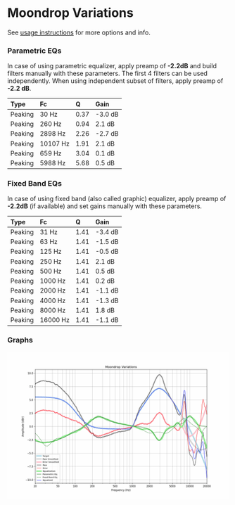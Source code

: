 # Moondrop Variations
See [usage instructions](https://github.com/jaakkopasanen/AutoEq#usage) for more options and info.

### Parametric EQs
In case of using parametric equalizer, apply preamp of **-2.2dB** and build filters manually
with these parameters. The first 4 filters can be used independently.
When using independent subset of filters, apply preamp of **-2.2 dB**.

| Type    | Fc       |    Q | Gain    |
|:--------|:---------|:-----|:--------|
| Peaking | 30 Hz    | 0.37 | -3.0 dB |
| Peaking | 260 Hz   | 0.94 | 2.1 dB  |
| Peaking | 2898 Hz  | 2.26 | -2.7 dB |
| Peaking | 10107 Hz | 1.91 | 2.1 dB  |
| Peaking | 659 Hz   | 3.04 | 0.1 dB  |
| Peaking | 5988 Hz  | 5.68 | 0.5 dB  |

### Fixed Band EQs
In case of using fixed band (also called graphic) equalizer, apply preamp of **-2.2dB**
(if available) and set gains manually with these parameters.

| Type    | Fc       |    Q | Gain    |
|:--------|:---------|:-----|:--------|
| Peaking | 31 Hz    | 1.41 | -3.4 dB |
| Peaking | 63 Hz    | 1.41 | -1.5 dB |
| Peaking | 125 Hz   | 1.41 | -0.5 dB |
| Peaking | 250 Hz   | 1.41 | 2.1 dB  |
| Peaking | 500 Hz   | 1.41 | 0.5 dB  |
| Peaking | 1000 Hz  | 1.41 | 0.2 dB  |
| Peaking | 2000 Hz  | 1.41 | -1.1 dB |
| Peaking | 4000 Hz  | 1.41 | -1.3 dB |
| Peaking | 8000 Hz  | 1.41 | 1.8 dB  |
| Peaking | 16000 Hz | 1.41 | -1.1 dB |

### Graphs
![](./Moondrop%20Variations.png)